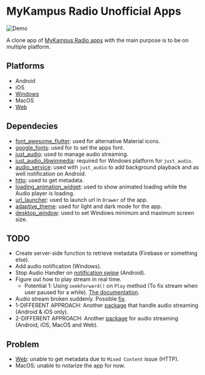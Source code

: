 # MyKampus Radio Unofficial Apps

![Demo](https://github.com/saifymatteo/mkr_flutter/blob/master/images/github/MKR_Unofficial_App_Demo.gif)

A clone app of [MyKampus Radio apps](https://play.google.com/store/apps/details?id=info.mykampusradio.station) with the main purpose is to be on multiple platform.

## Platforms

- Android
- iOS
- [Windows](https://github.com/saifymatteo/mkr_flutter/releases)
- MacOS
- [Web](https://mkrunofficial.netlify.app/)

## Dependecies

- [font_awesome_flutter](https://pub.dev/packages/font_awesome_flutter): used for alternative Material icons.
- [google_fonts](https://pub.dev/packages/google_fonts): used for to set the apps font.
- [just_audio](https://pub.dev/packages/just_audio): used to manage audio streaming.
- [just_audio_libwinmedia](https://pub.dev/packages/just_audio_libwinmedia): required for Windows platform for ```just_audio```.
- [audio_service](https://pub.dev/packages/audio_service): used with ```just_audio``` to add background playback and as well notification on Android.
- [http](https://pub.dev/packages/http): used to get metadata.
- [loading_animation_widget](https://pub.dev/packages/loading_animation_widget): used to show animated loading while the Audio player is loading.
- [url_launcher](https://pub.dev/packages/url_launcher): used to launch url in ```Drawer``` of the app.
- [adaptive_theme](https://pub.dev/packages/adaptive_theme): used for light and dark mode for the app.
- [desktop_window](https://pub.dev/packages/desktop_window): used to set Windows minimum and maximum screen size.

## TODO

- Create server-side function to retrieve metadata (Firebase or something else).
- Add audio notification (Windows).
- Stop Audio Handler on [notification swipe](https://github.com/ryanheise/audio_service/wiki/FAQ?ref=morioh.com&utm_source=morioh.com#how-can-i-stop-the-audio-handler-when-the-user-swipes-away-the-app-in-the-task-manager) (Android).
- Figure out how to play stream in real time.
  - Potential 1: Using ```seekForward()``` on ```Play``` method (To fix stream when user paused for a while). [The documentation](https://pub.dev/documentation/audio_service/latest/audio_service/AudioHandler/seekForward.html).
- Audio stream broken suddenly. Possible [fix](https://github.com/ryanheise/just_audio/issues/4#issuecomment-643762611).
- 1-DIFFERENT APPROACH: Another [package](https://pub.dev/packages/flutter_radio_player) that handle audio streaming (Android & iOS only).
- 2-DIFFERENT APPROACH: Another [package](https://pub.dev/packages/assets_audio_player) for audio streaming (Android, iOS, MacOS and Web).

## Problem

- [Web](https://github.com/saifymatteo/mkr_flutter/blob/master/images/github/Mixed%20Content%20error.png): unable to get metadata due to ```Mixed Content``` issue (HTTP).
- MacOS: unable to notarize the app for now.
